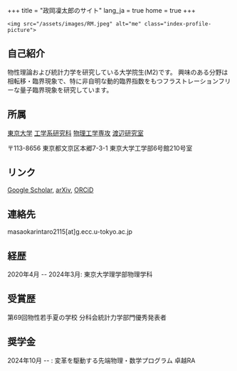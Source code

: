 +++
title = "政岡凜太郎のサイト"
lang_ja = true
home = true
+++

~~~
<img src="/assets/images/RM.jpeg" alt="me" class="index-profile-picture">
~~~

## 自己紹介
物性理論および統計力学を研究している大学院生(M2)です。
興味のある分野は相転移・臨界現象で、特に非自明な動的臨界指数をもつフラストレーションフリーな量子臨界現象を研究しています。

## 所属
[東京大学](https://www.u-tokyo.ac.jp/ja/index.html)
[工学系研究科](https://www.t.u-tokyo.ac.jp/)
[物理工学専攻](https://www.ap.t.u-tokyo.ac.jp/)
[渡辺研究室](https://sites.google.com/view/watanabegroup/home?authuser=0)

〒113-8656 東京都文京区本郷7-3-1 東京大学工学部6号館210号室

## リンク
[Google Scholar](https://scholar.google.com/citations?user=qoSWWasAAAAJ&hl=en), 
[arXiv](https://arxiv.org/search/advanced?advanced=&terms-0-operator=AND&terms-0-term=Rintaro+Masaoka&terms-0-field=author&classification-physics=y&classification-physics_archives=all&classification-include_cross_list=include&date-filter_by=all_dates&date-year=&date-from_date=&date-to_date=&date-date_type=submitted_date&abstracts=show&size=100&order=-announced_date_first),
[ORCiD](https://orcid.org/0009-0002-4280-9783)

## 連絡先
masaokarintaro2115[at]g.ecc.u-tokyo.ac.jp

## 経歴
2020年4月 -- 2024年3月: 東京大学理学部物理学科

## 受賞歴

第69回物性若手夏の学校 分科会統計力学部門優秀発表者

## 奨学金
2024年10月 -- : 変革を駆動する先端物理・数学プログラム 卓越RA